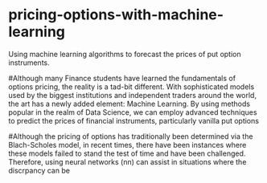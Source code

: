 # pricing-options-with-machine-learning
Using machine learning algorithms to forecast the prices of put option instruments. 

#Although many Finance students have learned the fundamentals of options pricing, the reality is a tad-bit different. With sophisticated models used by the biggest institutions and independent traders around the world, the art has a newly added element: Machine Learning. By using methods popular in the realm of Data Science, we can employ advanced techniques to predict the prices of financial instruments, particularly vanilla put options

#Although the pricing of options has traditionally been determined via the Blach-Scholes model, in recent times, there have been instances where these models failed to stand the test of time and have been challenged. Therefore, using neural networks (nn) can assist in situations where the discrpancy can be 
